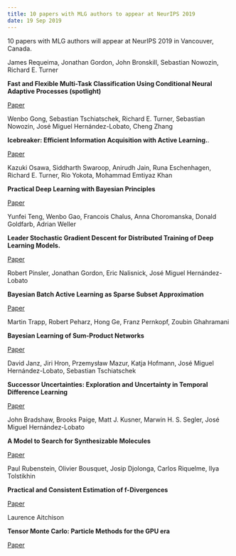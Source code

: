 ```yaml
---
title: 10 papers with MLG authors to appear at NeurIPS 2019
date: 19 Sep 2019
---
```





10 papers with MLG authors will appear at NeurIPS 2019 in Vancouver, Canada.

James Requeima, Jonathan Gordon, John Bronskill, Sebastian Nowozin, Richard E. Turner

<!--more-->

**Fast and Flexible Multi-Task Classification Using Conditional Neural Adaptive Processes (spotlight)**

[Paper](https://arxiv.org/abs/1906.07697)

Wenbo Gong, Sebastian Tschiatschek, Richard E. Turner, Sebastian Nowozin, José Miguel Hernández-Lobato, Cheng Zhang

**Icebreaker: Efficient Information Acquisition with Active Learning.**.

[Paper](https://arxiv.org/abs/1908.04537)

Kazuki Osawa, Siddharth Swaroop, Anirudh Jain, Runa Eschenhagen, Richard E. Turner, Rio Yokota, Mohammad Emtiyaz Khan

**Practical Deep Learning with Bayesian Principles**

[Paper](https://arxiv.org/abs/1906.02506)

Yunfei Teng, Wenbo Gao, Francois Chalus, Anna Choromanska, Donald Goldfarb, Adrian Weller

**Leader Stochastic Gradient Descent for Distributed Training of Deep Learning Models.**

[Paper](https://arxiv.org/abs/1905.10395)

Robert Pinsler, Jonathan Gordon, Eric Nalisnick, José Miguel Hernández-Lobato

**Bayesian Batch Active Learning as Sparse Subset Approximation**

[Paper](https://arxiv.org/abs/1908.02144)

Martin Trapp, Robert Peharz, Hong Ge, Franz Pernkopf, Zoubin Ghahramani

**Bayesian Learning of Sum-Product Networks**

[Paper](https://arxiv.org/abs/1905.10884)

David Janz, Jiri Hron, Przemysław Mazur, Katja Hofmann, José Miguel Hernández-Lobato, Sebastian Tschiatschek

**Successor Uncertainties: Exploration and Uncertainty in Temporal Difference Learning**

[Paper](https://arxiv.org/abs/1810.06530)

John Bradshaw, Brooks Paige, Matt J. Kusner, Marwin H. S. Segler, José Miguel Hernández-Lobato

**A Model to Search for Synthesizable Molecules**

[Paper](https://arxiv.org/abs/1906.05221)

Paul Rubenstein, Olivier Bousquet, Josip Djolonga, Carlos Riquelme, Ilya Tolstikhin

**Practical and Consistent Estimation of f-Divergences**

[Paper](https://arxiv.org/abs/1905.11112)

Laurence Aitchison

**Tensor Monte Carlo: Particle Methods for the GPU era**

[Paper](https://arxiv.org/abs/1806.08593)

